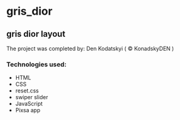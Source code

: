 # gris_dior
## gris dior layout

The project was completed by: Den Kodatskyi ( © KonadskyDEN )

### Technologies used:
- HTML
- CSS
- reset.css
- swiper slider  
- JavaScript 
- Pixsa app
